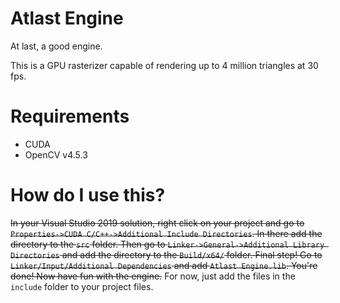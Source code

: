 # Atlast Engine
 At last, a good engine.

This is a GPU rasterizer capable of rendering up to 4 million triangles at 30 fps.

# Requirements

- CUDA
- OpenCV v4.5.3

# How do I use this?

~~In your Visual Studio 2019 solution, right click on your project and go to `Properties->CUDA C/C++->Additional Include Directories`. In there add the directory to the `src` folder. Then go to `Linker->General->Additional Library Directories` and add the directory to the `Build/x64/` folder. Final step! Go to `Linker/Input/Additional Dependencies` and add `Atlast Engine.lib`. You're done! Now have fun with the engine.~~
For now, just add the files in the `include` folder to your project files.
